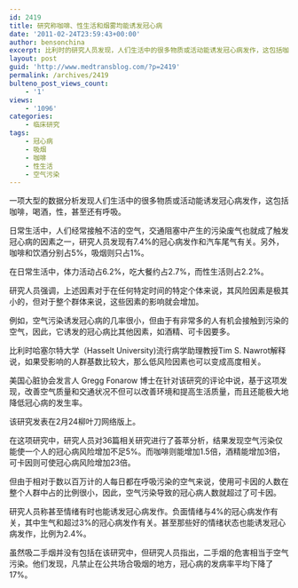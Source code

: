 ```yaml
---
id: 2419
title: 研究称咖啡、性生活和烟雾均能诱发冠心病
date: '2011-02-24T23:59:43+00:00'
author: bensonchina
excerpt: 比利时的研究人员发现，人们生活中的很多物质或活动能诱发冠心病发作，这包括咖啡，喝酒，性，甚至还有呼吸。
layout: post
guid: 'http://www.medtransblog.com/?p=2419'
permalink: /archives/2419
bulteno_post_views_count:
    - '1'
views:
    - '1096'
categories:
    - 临床研究
tags:
    - 冠心病
    - 吸烟
    - 咖啡
    - 性生活
    - 空气污染
---
```


一项大型的数据分析发现人们生活中的很多物质或活动能诱发冠心病发作，这包括咖啡，喝酒，性，甚至还有呼吸。

日常生活中，人们经常接触不洁的空气，交通阻塞中产生的污染废气也就成了触发冠心病的因素之一，研究人员发现有7.4%的冠心病发作和汽车尾气有关。另外，咖啡和饮酒分别占5%，吸烟则只占1%。

在日常生活中，体力活动占6.2%，吃大餐约占2.7%，而性生活则占2.2%。

研究人员强调，上述因素对于在任何特定时间的特定个体来说，其风险因素是极其小的，但对于整个群体来说，这些因素的影响就会增加。

例如，空气污染诱发冠心病的几率很小，但由于有非常多的人有机会接触到污染的空气，因此，它诱发的冠心病比其他因素，如酒精、可卡因要多。

比利时哈塞尔特大学（Hasselt University)流行病学助理教授Tim S. Nawrot解释说，如果受影响的人群基数比较大，那么低风险因素也可以变成高度相关。

美国心脏协会发言人 Gregg Fonarow 博士在针对该研究的评论中说，基于这项发现，改善空气质量和交通状况不但可以改善环境和提高生活质量，而且还能极大地降低冠心病的发生率。

该研究发表在2月24柳叶刀网络版上。

在这项研究中，研究人员对36篇相关研究进行了荟萃分析，结果发现空气污染仅能使一个人的冠心病风险增加不足5%。而咖啡则能增加1.5倍，酒精能增加3倍，可卡因则可使冠心病风险增加23倍。

但由于相对于数以百万计的人每日都在呼吸污染的空气来说，使用可卡因的人数在整个人群中占的比例很小，因此，空气污染导致的冠心病人数就超过了可卡因。

研究人员称甚至情绪有时也能诱发冠心病发作。负面情绪与4%的冠心病发作有关，其中生气和超过3%的冠心病发作有关。甚至那些好的情绪状态也能诱发冠心病发作，比例为2.4%。

虽然吸二手烟并没有包括在该研究中，但研究人员指出，二手烟的危害相当于空气污染。他们发现，凡禁止在公共场合吸烟的地方，冠心病的发病率平均下降了17%。